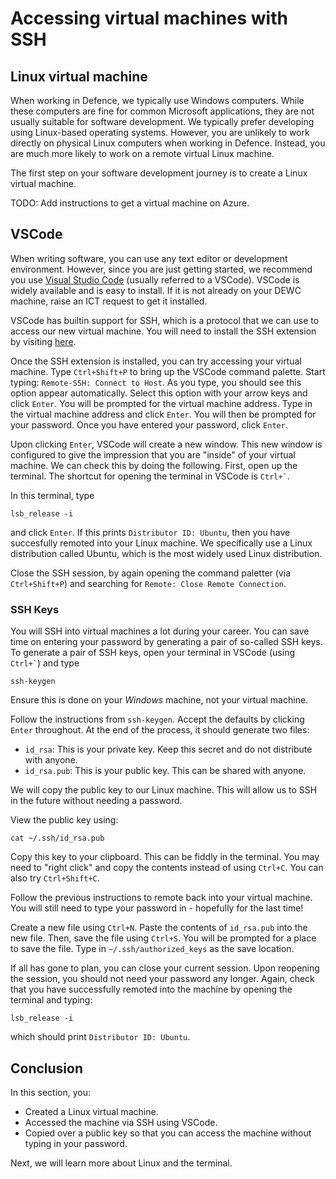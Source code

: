# Accessing virtual machines with SSH

## Linux virtual machine

When working in Defence, we typically use Windows computers. While these
computers are fine for common Microsoft applications, they are not usually
suitable for software development. We typically prefer developing using
Linux-based operating systems. However, you are unlikely to work directly on
physical Linux computers when working in Defence. Instead, you are much more
likely to work on a remote virtual Linux machine.

The first step on your software development journey is to create a Linux virtual
machine.

TODO: Add instructions to get a virtual machine on Azure.

## VSCode

When writing software, you can use any text editor or development environment.
However, since you are just getting started, we recommend you use
[Visual Studio Code](https://code.visualstudio.com/) (usually referred to a
VSCode). VSCode is widely available and is easy to install. If it is not already
on your DEWC machine, raise an ICT request to get it installed.

VSCode has builtin support for SSH, which is a protocol that we can use to
access our new virtual machine. You will need to install the SSH extension by
visiting
[here](https://marketplace.visualstudio.com/items?itemName=ms-vscode-remote.remote-ssh).

Once the SSH extension is installed, you can try accessing your virtual machine.
Type `Ctrl+Shift+P` to bring up the VSCode command palette. Start typing:
`Remote-SSH: Connect to Host`. As you type, you should see this option appear
automatically. Select this option with your arrow keys and click `Enter`. You
will be prompted for the virtual machine address. Type in the virtual machine
address and click `Enter`. You will then be prompted for your password. Once you
have entered your password, click `Enter`.

Upon clicking `Enter`, VSCode will create a new window. This new window is
configured to give the impression that you are "inside" of your virtual machine.
We can check this by doing the following. First, open up the terminal. The
shortcut for opening the terminal in VSCode is `` Ctrl+` ``.

In this terminal, type

```
lsb_release -i
```

and click `Enter`. If this prints `Distributor ID: Ubuntu`, then you have
succesfully remoted into your Linux machine. We specifically use a Linux
distribution called Ubuntu, which is the most widely used Linux distribution.

Close the SSH session, by again opening the command paletter (via
`Ctrl+Shift+P`) and searching for `Remote: Close Remote Connection`.

### SSH Keys

You will SSH into virtual machines a lot during your career. You can save time
on entering your password by generating a pair of so-called SSH keys. To
generate a pair of SSH keys, open your terminal in VSCode (using `` Ctrl+` ``)
and type

```
ssh-keygen
```

Ensure this is done on your _Windows_ machine, not your virtual machine.

Follow the instructions from `ssh-keygen`. Accept the defaults by clicking
`Enter` throughout. At the end of the process, it should generate two files:

- `id_rsa`: This is your private key. Keep this secret and do not distribute
  with anyone.
- `id_rsa.pub`: This is your public key. This can be shared with anyone.

We will copy the public key to our Linux machine. This will allow us to SSH in
the future without needing a password.

View the public key using:

```
cat ~/.ssh/id_rsa.pub
```

Copy this key to your clipboard. This can be fiddly in the terminal. You may
need to "right click" and copy the contents instead of using `Ctrl+C`. You can
also try `Ctrl+Shift+C`.

Follow the previous instructions to remote back into your virtual machine. You
will still need to type your password in - hopefully for the last time!

Create a new file using `Ctrl+N`. Paste the contents of `id_rsa.pub` into the
new file. Then, save the file using `Ctrl+S`. You will be prompted for a place
to save the file. Type in `~/.ssh/authorized_keys` as the save location.

If all has gone to plan, you can close your current session. Upon reopening the
session, you should not need your password any longer. Again, check that you
have successfully remoted into the machine by opening the terminal and typing:

```
lsb_release -i
```

which should print `Distributor ID: Ubuntu`.

## Conclusion

In this section, you:

- Created a Linux virtual machine.
- Accessed the machine via SSH using VSCode.
- Copied over a public key so that you can access the machine without typing in
  your password.

Next, we will learn more about Linux and the terminal.
